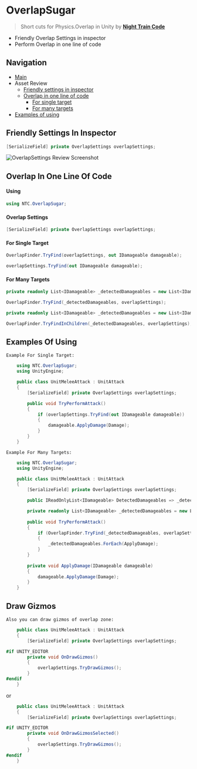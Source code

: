# OverlapSugar
 > Short cuts for Physics.Overlap in Unity by [**Night Train Code**](https://www.youtube.com/c/NightTrainCode)
* Friendly Overlap Settings in inspector
* Perform Overlap in one line of code

## Navigation

* [Main](#overlapsugar)
* Asset Review
  * [Friendly settings in inspector](#friendly-settings-in-inspector)
  * [Overlap in one line of code](#overlap-in-one-line-of-code)
    * [For single target](#for-single-target)
    * [For many targets](#for-many-targets)
* [Examples of using](#examples-of-using)

## Friendly Settings In Inspector

```csharp
[SerializeField] private OverlapSettings overlapSettings;
```

![OverlapSettings Review Screenshot](https://github.com/MeeXaSiK/OverlapSugar/blob/main/README%20Files/OverlapSettingsReview.PNG)

## Overlap In One Line Of Code

#### Using

```csharp
using NTC.OverlapSugar;
```
#### Overlap Settings

```csharp
[SerializeField] private OverlapSettings overlapSettings;
```

#### For Single Target

```csharp
OverlapFinder.TryFind(overlapSettings, out IDamageable damageable);
```
```csharp
overlapSettings.TryFind(out IDamageable damageable);
```
#### For Many Targets

```csharp
private readonly List<IDamageable> _detectedDamageables = new List<IDamageable>(32);

OverlapFinder.TryFind(_detectedDamageables, overlapSettings);
```
```csharp
private readonly List<IDamageable> _detectedDamageables = new List<IDamageable>(32);

OverlapFinder.TryFindInChildren(_detectedDamageables, overlapSettings);
```

## Examples Of Using

`Example For Single Target:`

```csharp
    using NTC.OverlapSugar;
    using UnityEngine;

    public class UnitMeleeAttack : UnitAttack
    {
        [SerializeField] private OverlapSettings overlapSettings;

        public void TryPerformAttack()
        {
            if (overlapSettings.TryFind(out IDamageable damageable))
            {
                damageable.ApplyDamage(Damage);
            }
        }
    }
```

`Example For Many Targets:`

```csharp
    using NTC.OverlapSugar;
    using UnityEngine;

    public class UnitMeleeAttack : UnitAttack
    {
        [SerializeField] private OverlapSettings overlapSettings;

        public IReadOnlyList<IDamageable> DetectedDamageables => _detectedDamageables;

        private readonly List<IDamageable> _detectedDamageables = new List<IDamageable>(32);
        
        public void TryPerformAttack()
        {
            if (OverlapFinder.TryFind(_detectedDamageables, overlapSettings))
            {
                _detectedDamageables.ForEach(ApplyDamage);
            }
        }
        
        private void ApplyDamage(IDamageable damageable)
        {
            damageable.ApplyDamage(Damage);
        }
    }
```

## Draw Gizmos

`Also you can draw gizmos of overlap zone:`

```csharp
    public class UnitMeleeAttack : UnitAttack
    {
        [SerializeField] private OverlapSettings overlapSettings;

#if UNITY_EDITOR
        private void OnDrawGizmos()
        {
            overlapSettings.TryDrawGizmos();
        }
#endif
    }
```

or

```csharp
    public class UnitMeleeAttack : UnitAttack
    {
        [SerializeField] private OverlapSettings overlapSettings;

#if UNITY_EDITOR
        private void OnDrawGizmosSelected()
        {
            overlapSettings.TryDrawGizmos();
        }
#endif
    }
```
